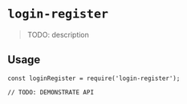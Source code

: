 # `login-register`

> TODO: description

## Usage

```
const loginRegister = require('login-register');

// TODO: DEMONSTRATE API
```

